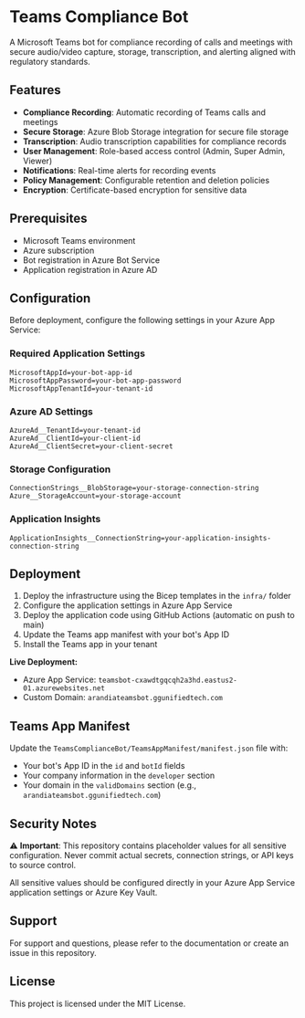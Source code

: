 # Teams Compliance Bot

A Microsoft Teams bot for compliance recording of calls and meetings with secure audio/video capture, storage, transcription, and alerting aligned with regulatory standards.

## Features

- **Compliance Recording**: Automatic recording of Teams calls and meetings
- **Secure Storage**: Azure Blob Storage integration for secure file storage
- **Transcription**: Audio transcription capabilities for compliance records
- **User Management**: Role-based access control (Admin, Super Admin, Viewer)
- **Notifications**: Real-time alerts for recording events
- **Policy Management**: Configurable retention and deletion policies
- **Encryption**: Certificate-based encryption for sensitive data

## Prerequisites

- Microsoft Teams environment
- Azure subscription
- Bot registration in Azure Bot Service
- Application registration in Azure AD

## Configuration

Before deployment, configure the following settings in your Azure App Service:

### Required Application Settings

```
MicrosoftAppId=your-bot-app-id
MicrosoftAppPassword=your-bot-app-password
MicrosoftAppTenantId=your-tenant-id
```

### Azure AD Settings

```
AzureAd__TenantId=your-tenant-id
AzureAd__ClientId=your-client-id
AzureAd__ClientSecret=your-client-secret
```

### Storage Configuration

```
ConnectionStrings__BlobStorage=your-storage-connection-string
Azure__StorageAccount=your-storage-account
```

### Application Insights

```
ApplicationInsights__ConnectionString=your-application-insights-connection-string
```

## Deployment

1. Deploy the infrastructure using the Bicep templates in the `infra/` folder
2. Configure the application settings in Azure App Service  
3. Deploy the application code using GitHub Actions (automatic on push to main)
4. Update the Teams app manifest with your bot's App ID
5. Install the Teams app in your tenant

**Live Deployment:**
- Azure App Service: `teamsbot-cxawdtgqcqh2a3hd.eastus2-01.azurewebsites.net`
- Custom Domain: `arandiateamsbot.ggunifiedtech.com`

## Teams App Manifest

Update the `TeamsComplianceBot/TeamsAppManifest/manifest.json` file with:
- Your bot's App ID in the `id` and `botId` fields
- Your company information in the `developer` section
- Your domain in the `validDomains` section (e.g., `arandiateamsbot.ggunifiedtech.com`)

## Security Notes

⚠️ **Important**: This repository contains placeholder values for all sensitive configuration. Never commit actual secrets, connection strings, or API keys to source control.

All sensitive values should be configured directly in your Azure App Service application settings or Azure Key Vault.

## Support

For support and questions, please refer to the documentation or create an issue in this repository.

## License

This project is licensed under the MIT License.